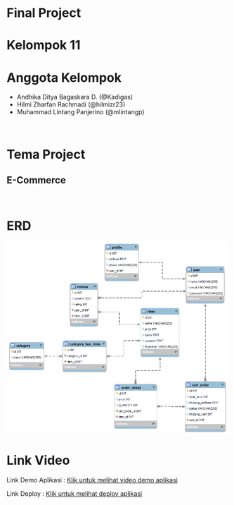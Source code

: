 # Final Project

# Kelompok 11

# Anggota Kelompok

<ul>
    <li>Andhika Ditya Bagaskara D. (@Kadigas)</li>
    <li>Hilmi Zharfan Rachmadi (@hilmizr23)</li>
    <li>Muhammad Lintang Panjerino (@mlintangp)</li>
</ul>

<br>

# Tema Project

## E-Commerce

<br>

# ERD

<img src="/public/images/fp_sanber_laravel.png" alt="ERD Kelompok 11">

<br>

# Link Video

<p>Link Demo Aplikasi : <a href="https://youtu.be/0uL6egMVlYc
">Klik untuk melihat video demo aplikasi</a></p>
<p>Link Deploy : <a href="http://test.tokuwatch.sanbercodeapp.com/
">Klik untuk melihat deploy aplikasi</a></p>
